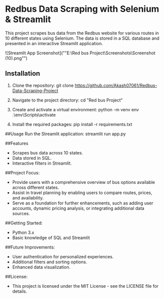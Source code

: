 # Redbus Data Scraping with Selenium & Streamlit

This project scrapes bus data from the Redbus website for various routes in 10 different states using Selenium. The data is stored in a SQL database and presented in an interactive Streamlit application.

![Streamlit App Screenshot](""E:\Red bus Project\Screenshots\Screenshot (10).png"")



## Installation

1. Clone the repository:
   git clone https://github.com/Akash07061/Redbus-Data-Scraping-Project

2. Navigate to the project directory:
   cd "Red bus Project"

3. Create and activate a virtual environment:
   python -m venv env
   .\env\Scripts\activate

4. Install the required packages:
   pip install -r requirements.txt

##Usage
Run the Streamlit application:
streamlit run app.py

##Features
* Scrapes bus data across 10 states.
* Data stored in SQL.
* Interactive filters in Streamlit.

##Project Focus:
 
 * Provide users with a comprehensive overview of bus options available across different states.
 * Assist in travel planning by enabling users to compare routes, prices, and availability.
 * Serve as a foundation for further enhancements, such as adding user accounts, dynamic pricing analysis,
   or integrating additional data sources.

##Getting Started:

 * Python 3.x
 * Basic knowledge of SQL and Streamlit

##Future Improvements:

 * User authentication for personalized experiences.
 * Additional filters and sorting options.
 * Enhanced data visualization.

##License:

- This project is licensed under the MIT License - see the LICENSE file for details.
